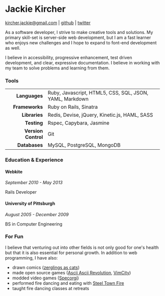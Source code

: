 Jackie Kircher
==============

kircher.jackie@gmail.com |
[github](https://github.com/jackiekircher) |
[twitter](https://twitter.com/jackiekircher)

As a software developer, I strive to make creative tools and solutions.
My primary skill-set is server-side web development, but I am a fast
learner who enjoys new challenges and I hope to expand to font-end
development as well.

I believe in accessibility, progressive enhancement, test driven development,
and clear, expressive documentation. I believe in working with my team
to solve problems and learning from them.


### Tools

|                     |                                                         |
|--------------------:|:--------------------------------------------------------|
|       **Languages** | Ruby, Javascript, HTML5, CSS, SQL, JSON, YAML, Markdown |
|      **Frameworks** | Ruby on Rails, Sinatra                                  |
|       **Libraries** | Redis, Devise, jQuery, Kinetic.js, HAML, SASS           |
|         **Testing** | Rspec, Capybara, Jasmine                                |
| **Version Control** | Git                                                     |
|       **Databases** | MySQL, PostgreSQL, MongoDB                              |


### Education & Experience

#### Webkite
*September 2010 - May 2013*

Rails Developer

#### University of Pittsburgh
*August 2005 - December 2009*

BS in Computer Engineering

### For Fun

  I believe that venturing out into other fields is not only good for
  one's health but that it is also essential for personal growth. In addition
  to web programming, I have also:

  - drawn comics ([zerglings as cats](http://zerglingsascats.com))
  - made open source games ([Ascii Ascii Revolution](https://github.com/jackiekircher/AsciiAsciiRevolution), [VimCity](https://github.com/jackiekircher/VimCity))
  - modded video games ([Specorgi](https://github.com/jackiekircher/specorgi))
  - performed fire dancing and eating with [Steel Town Fire](http://steeltownfire.org/)
  - taught fire dancing classes at retreats
